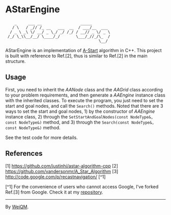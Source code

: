 # AStarEngine

```
    _     ___ __                 _____
   / \   / _// /_ __   ___  __  / ___/__  ___
  / _ \ _\ \/ __/ _ \_/ _/ /_/ / __// _ \/ _ \
 /_/ \_\\__/__/ \____/_/       \___/_//_/\_  /
                                         \__/
```
AStarEngine is an implementation of [A-Start](http://theory.stanford.edu/~amitp/GameProgramming/) algorithm in C++.
This project is built with reference to Ref.[2], thus is similar to Ref.[2] in the main structure.

## Usage

First, you need to inherit the *AANode* class and the *AAGrid* class according
to your problem requirements, and then generate a *AAEngine* instance class with
the inherited classes. To execute the program, you just need to set the start
and goal nodes, and call the `Search()` methods. Noted that there are 3 ways to
set the start and goal nodes, 1) by the constructor of *AAEngine* instance class,
2) through the `SetStartAndGoalNodes(const NodeType&, const NodeType&)` 
method, and 3) through the `Search(const NodeType&, const NodeType&)` method.

See the test code for more details.

## References

[1] https://github.com/justinhj/astar-algorithm-cpp
[2] https://github.com/vandersonmr/A_Star_Algorithm
[3] http://code.google.com/p/recastnavigation/ [^1]

[^1] For the convenience of users who cannot access Google, I've forked Ref.[3] from Google.
     Check it at my [repository](https://github.com/weiquanmao/policy-based-search).

---

By [WeiQM](https://weiquanmao.github.io/).
